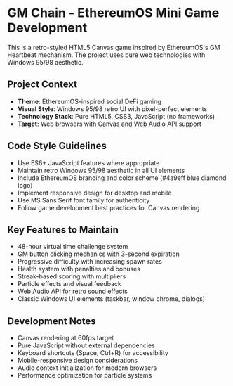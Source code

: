 <!-- Use this file to provide workspace-specific custom instructions to Copilot. For more details, visit https://code.visualstudio.com/docs/copilot/copilot-customization#_use-a-githubcopilotinstructionsmd-file -->

# GM Chain - EthereumOS Mini Game Development

This is a retro-styled HTML5 Canvas game inspired by EthereumOS's GM Heartbeat mechanism. The project uses pure web technologies with Windows 95/98 aesthetic.

## Project Context
- **Theme**: EthereumOS-inspired social DeFi gaming
- **Visual Style**: Windows 95/98 retro UI with pixel-perfect elements
- **Technology Stack**: Pure HTML5, CSS3, JavaScript (no frameworks)
- **Target**: Web browsers with Canvas and Web Audio API support

## Code Style Guidelines
- Use ES6+ JavaScript features where appropriate
- Maintain retro Windows 95/98 aesthetic in all UI elements
- Include EthereumOS branding and color scheme (#4a9eff blue diamond logo)
- Implement responsive design for desktop and mobile
- Use MS Sans Serif font family for authenticity
- Follow game development best practices for Canvas rendering

## Key Features to Maintain
- 48-hour virtual time challenge system
- GM button clicking mechanics with 3-second expiration
- Progressive difficulty with increasing spawn rates
- Health system with penalties and bonuses
- Streak-based scoring with multipliers
- Particle effects and visual feedback
- Web Audio API for retro sound effects
- Classic Windows UI elements (taskbar, window chrome, dialogs)

## Development Notes
- Canvas rendering at 60fps target
- Pure JavaScript without external dependencies
- Keyboard shortcuts (Space, Ctrl+R) for accessibility
- Mobile-responsive design considerations
- Audio context initialization for modern browsers
- Performance optimization for particle systems

